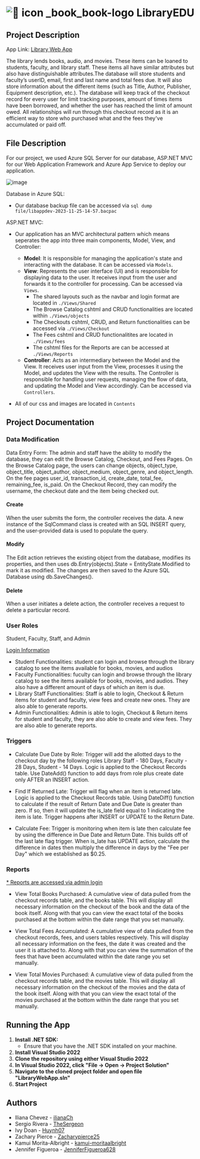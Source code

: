  # ![🦆 icon _book_book-logo](https://github.com/IlianaCh/LibraryWebApp/assets/102560336/651e4f8f-547e-49ad-8a18-9f4dac4720c0) LibraryEDU
## Project Description
App Link: [Library Web App](https://librarywebappcosc3380.azurewebsites.net)

The library lends books, audio, and movies. These items can be loaned to students, faculty, and library staff. These items all have similar attributes but also have distinguishable attributes.The database will store students and faculty’s userID, email, first and last name and total fees due. It will also store information about the different items (such as Title, Author, Publisher, Equipment description, etc.). The database will keep track of the checkout record for every user for limit tracking purposes, amount of times items have been borrowed, and whether the user has reached the limit of amount owed. All relationships will run through this checkout record as it is an efficient way to store who purchased what and the fees they've accumulated or paid off.

## File Description
For our project, we used Azure SQL Server for our database, ASP.NET MVC for our Web Application Framework and Azure App Service to deploy our application.

![image](https://github.com/IlianaCh/LibraryWebApp/assets/102560336/26d73900-68fa-4e10-ad11-b09fd6b04354)



Database in Azure SQL:

- Our database backup file can be accessed via `sql dump file/libappdev-2023-11-25-14-57.bacpac`
  
ASP.NET MVC:
* Our application has an MVC architectural pattern which means seperates the app into three main components, Model, View, and Controller:
  - **Model**: It is responsible for managing the application's state and interacting with the database. It can be accessed via `Models`.
  - **View**: Represents the user interface (UI) and is responsible for displaying data to the user. It receives input from the user and forwards it to the controller for processing. Can be accessed via `Views`.
    * The shared layouts such as the navbar and login format are located in `./Views/Shared`
    * The Browse Catalog cshtml and CRUD functionalities are located within  `./Views/objects`
    * The Checkouts cshtml,  CRUD, and Return functionalities can be accessed via `./Views/Checkout`
    * The Fees cshtml and CRUD functionalitites are located in `./Views/fees`
    * The cshtml files for the Reports are can be accessed at `./Views/Reports`
  - **Controller**: Acts as an intermediary between the Model and the View. It receives user input from the View, processes it using the Model, and updates the View with the results. The Controller is responsible for handling user requests, managing the flow of data, and updating the Model and View accordingly. Can be accessed via `Controllers`.

* All of our css and images are located in `Contents`

## Project Documentation

### Data Modification
Data Entry Form:
The admin and staff have the ability to modify the database, they can edit the Browse Catalog, Checkout, and Fees Pages. On the Browse Catalog page, the users can change objects, object_type, object_title, object_author, object_medium, object_genre, and object_length. On the fee pages user_id, transaction_id, create_date, total_fee, remaining_fee, is_paid. On the Checkout Record, they can modify the username, the checkout date and the item being checked out.

#### Create
When the user submits the form, the controller receives the data. A new instance of the SqlCommand class is created with an SQL INSERT query, and the user-provided data is used to populate the query.

#### Modify
The Edit action retrieves the existing object from the database, modifies its properties, and then uses db.Entry(objects).State = EntityState.Modified to mark it as modified. The changes are then saved to the Azure SQL Database using db.SaveChanges().

#### Delete
When a user initiates a delete action, the controller receives a request to delete a particular record.



### User Roles

Student, Faculty, Staff, and Admin

[Login Information](login_credentials.txt)

- Student Functionalities: student can login and browse through the library catalog to see the items available for books, movies, and audios
- Faculty Functionalities: fuculty can login and browse through the library catalog to see the items available for books, movies, and audios. They also have a different amount of days of which an item is due.
- Library Staff Functionalities: Staff is able to login, Checkout & Return items for student and faculty, view fees and create new ones. They are also able to generate reports.
- Admin Functionalities: Admin is able to login, Checkout & Return items for student and faculty, they are also able to create and view fees. They are also able to generate reports.

### Triggers

- Calculate Due Date by Role: 
Trigger will add the allotted days to the checkout day by the following roles Library Staff - 180 Days, Faculty - 28 Days, Student - 14 Days. Logic is applied to the Checkout Records table. Use DateAdd() function to add days from role plus create date only AFTER an INSERT action.

- Find If Returned Late:
Trigger will flag when an item is returned late. Logic is applied to the Checkout Records table. Using DateDiff() function to calculate if the result of Return Date and Due Date is greater than zero. If so, then it will update the is_late field equal to 1 indicating the item is late. Trigger happens after INSERT or UPDATE to the Return Date. 

- Calculate Fee:
Trigger is monitoring when item is late then calculate fee by using the difference in Due Date and Return Date. This builds off of the last late flag trigger. When is_late has UPDATE action, calculate the difference in dates then multiply the difference in days by the "Fee per Day" which we established as $0.25.

### Reports

<ins>* Reports are accessed via admin login</ins>

- View Total Books Purchased: A cumulative view of data pulled from the checkout records table, and the books table. This will display all necessary information on the checkout of the book and the data of the book itself. Along with that you can view the exact total of the books purchased at the bottom within the date range that you set manually.

- View Total Fees Accumulated: A cumulative view of data pulled from the checkout records, fees, and users tables respectively. This will display all necessary information on the fees, the date it was created and the user it is attached to. Along with that you can view the summation of the fees that have been accumulated within the date range you set manually.

- View Total Movies Purchased: A cumulative view of data pulled from the checkout records table, and the movies table. This will display all necessary information on the checkout of the movies and the data of the book itself. Along with that you can view the exact total of the movies purchased at the bottom within the date range that you set manually.

## Running the App
1. **Install .NET SDK:**
   * Ensure that you have the .NET SDK installed on your machine.
2. **Install Visual Studio 2022**
3. **Clone the repository using either Visual Studio 2022**
4. **In Visual Studio 2022, click "File -> Open -> Project Solution"**
5. **Navigate to the cloned project folder and open file "LibraryWebApp.sln"**
6. **Start Project**

## Authors
- Iliana Chevez - [ilianaCh](https://github.com/IlianaCh)
- Sergio Rivera - [TheSergeon](https://github.com/TheSergeon)
- Ivy Doan - [Huynh07](https://github.com/Huynh07)
- Zachary Pierce - [Zacharypierce25](https://github.com/Zacharypierce25)
- Kamui Morita-Albright - [kamui-moritaalbright](https://github.com/kamui-moritaalbright)
- Jennifer Figueroa - [JenniferFigueroa628](https://github.com/JenniferFigueroa628)
